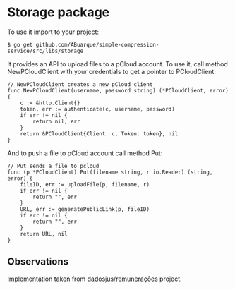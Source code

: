 # Storage package

To use it import to your project:
```
$ go get github.com/ABuarque/simple-compression-service/src/libs/storage
```

It provides an API to upload files to a pCloud account. To use it, call method NewPCloudClient with your credentials to get a pointer to PCloudClient:
```
// NewPCloudClient creates a new pCloud client
func NewPCloudClient(username, password string) (*PCloudClient, error) {
	c := &http.Client{}
	token, err := authenticate(c, username, password)
	if err != nil {
		return nil, err
	}
	return &PCloudClient{Client: c, Token: token}, nil
}
```
And to push a file to pCloud account call method Put:
```
// Put sends a file to pcloud
func (p *PCloudClient) Put(filename string, r io.Reader) (string, error) {
	fileID, err := uploadFile(p, filename, r)
	if err != nil {
		return "", err
	}
	URL, err := generatePublicLink(p, fileID)
	if err != nil {
		return "", err
	}
	return URL, nil
}
```


## Observations
Implementation taken from [dadosjus/remuneraçōes](https://github.com/dadosjusbr/remuneracoes) project.
